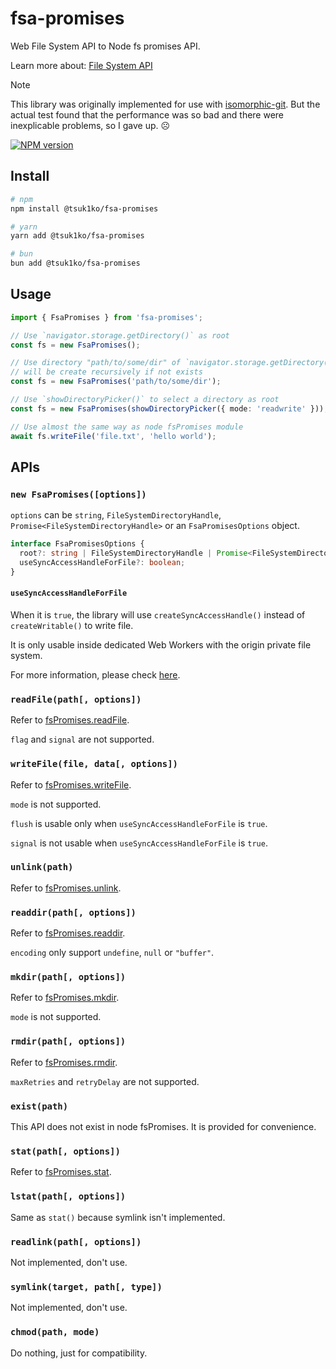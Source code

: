 # fsa-promises

Web File System API to Node fs promises API.

Learn more about: [File System API](https://developer.mozilla.org/en-US/docs/Web/API/File_System_API)

> [!NOTE]  
> This library was originally implemented for use with [isomorphic-git](https://github.com/isomorphic-git/isomorphic-git). But the actual test found that the performance was so bad and there were inexplicable problems, so I gave up. ☹️

[![NPM version](https://img.shields.io/npm/v/@tsuk1ko/fsa-promises?style=flat-square)](https://www.npmjs.com/package/@tsuk1ko/fsa-promises)

## Install

```bash
# npm
npm install @tsuk1ko/fsa-promises

# yarn
yarn add @tsuk1ko/fsa-promises

# bun
bun add @tsuk1ko/fsa-promises
```

## Usage

```ts
import { FsaPromises } from 'fsa-promises';

// Use `navigator.storage.getDirectory()` as root
const fs = new FsaPromises();

// Use directory "path/to/some/dir" of `navigator.storage.getDirectory()` as root,
// will be create recursively if not exists
const fs = new FsaPromises('path/to/some/dir');

// Use `showDirectoryPicker()` to select a directory as root
const fs = new FsaPromises(showDirectoryPicker({ mode: 'readwrite' }));

// Use almost the same way as node fsPromises module
await fs.writeFile('file.txt', 'hello world');
```

## APIs

### `new FsaPromises([options])`

`options` can be `string`, `FileSystemDirectoryHandle`, `Promise<FileSystemDirectoryHandle>` or an `FsaPromisesOptions` object.

```ts
interface FsaPromisesOptions {
  root?: string | FileSystemDirectoryHandle | Promise<FileSystemDirectoryHandle>;
  useSyncAccessHandleForFile?: boolean;
}
```

#### `useSyncAccessHandleForFile`

When it is `true`, the library will use `createSyncAccessHandle()` instead of `createWritable()` to write file.

It is only usable inside dedicated Web Workers with the origin private file system.

For more information, please check [here](https://developer.mozilla.org/en-US/docs/Web/API/FileSystemFileHandle/createSyncAccessHandle).

### `readFile(path[, options])`

Refer to [fsPromises.readFile](https://nodejs.org/api/fs.html#fspromisesreadfilepath-options).

`flag` and `signal` are not supported.

### `writeFile(file, data[, options])`

Refer to [fsPromises.writeFile](https://nodejs.org/api/fs.html#fspromiseswritefilefile-data-options).

`mode` is not supported.

`flush` is usable only when `useSyncAccessHandleForFile` is `true`.

`signal` is not usable when `useSyncAccessHandleForFile` is `true`.

### `unlink(path)`

Refer to [fsPromises.unlink](https://nodejs.org/api/fs.html#fspromisesunlinkpath).

### `readdir(path[, options])`

Refer to [fsPromises.readdir](https://nodejs.org/api/fs.html#fspromisesreaddirpath-options).

`encoding` only support `undefine`, `null` or `"buffer"`.

### `mkdir(path[, options])`

Refer to [fsPromises.mkdir](https://nodejs.org/api/fs.html#fspromisesmkdirpath-options).

`mode` is not supported.

### `rmdir(path[, options])`

Refer to [fsPromises.rmdir](https://nodejs.org/api/fs.html#fspromisesrmdirpath-options).

`maxRetries` and `retryDelay` are not supported.

### `exist(path)`

This API does not exist in node fsPromises. It is provided for convenience.

### `stat(path[, options])`

Refer to [fsPromises.stat](https://nodejs.org/api/fs.html#fspromisesstatpath-options).

### `lstat(path[, options])`

Same as `stat()` because symlink isn't implemented.

### `readlink(path[, options])`

Not implemented, don't use.

### `symlink(target, path[, type])`

Not implemented, don't use.

### `chmod(path, mode)`

Do nothing, just for compatibility.

